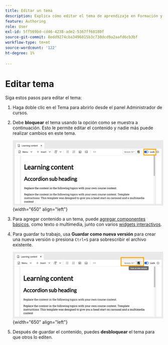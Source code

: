 ```yaml
---
title: Editar un tema
description: Explica cómo editar el tema de aprendizaje en Formación y aprendizaje de productos
feature: Authoring
role: User
exl-id: 5ff569bd-cd46-4238-ade2-5367ff60180f
source-git-commit: 8edd9274cba3496015b3c730dcd9a2aafd6cb3bf
workflow-type: tm+mt
source-wordcount: '122'
ht-degree: 1%

---
```


# Editar tema

Siga estos pasos para editar el tema:

1. Haga doble clic en el Tema para abrirlo desde el panel Administrador de cursos.
1. Debe **bloquear** el tema usando la opción como se muestra a continuación. Esto le permite editar el contenido y nadie más puede realizar cambios en este tema.

   ![](assets/lock-learning-content.png){width="650" align="left"}

1. Para agregar contenido a un tema, puede [agregar componentes básicos](./lc-basic-blocks.md), como texto o multimedia, junto con varios [widgets interactivos](./lc-widgets.md).
1. Para guardar tu trabajo, usa **Guardar como nueva versión** para crear una nueva versión o presiona `Ctrl+S` para sobrescribir el archivo existente.

   ![](assets/saving-learning-content.png){width="650" align="left"}

1. Después de guardar el contenido, puedes **desbloquear** el tema para que otros lo editen.
